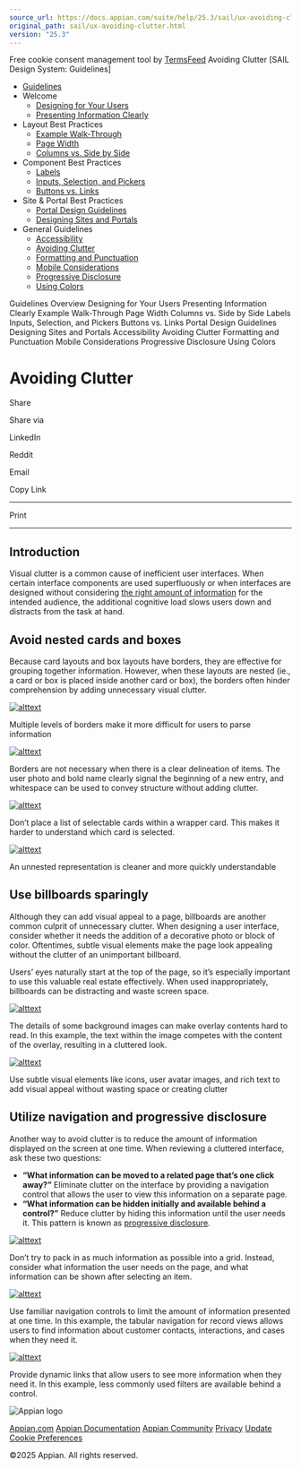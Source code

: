 ```yaml
---
source_url: https://docs.appian.com/suite/help/25.3/sail/ux-avoiding-clutter.html
original_path: sail/ux-avoiding-clutter.html
version: "25.3"
---
```


Free cookie consent management tool by [TermsFeed](https://www.termsfeed.com/) Avoiding Clutter \[SAIL Design System: Guidelines\]

-   [Guidelines](/suite/help/25.3/sail/guidance.html)
-   Welcome
    -   [Designing for Your Users](/suite/help/25.3/sail/ux-designing-for-your-users.html)
    -   [Presenting Information Clearly](/suite/help/25.3/sail/ux-presenting-information-clearly.html)
-   Layout Best Practices
    -   [Example Walk-Through](/suite/help/25.3/sail/ux-example-walkthrough.html)
    -   [Page Width](/suite/help/25.3/sail/ux-page-width.html)
    -   [Columns vs. Side by Side](/suite/help/25.3/sail/ux-columns-and-side-by-side.html)
-   Component Best Practices
    -   [Labels](/suite/help/25.3/sail/ux-labels.html)
    -   [Inputs, Selection, and Pickers](/suite/help/25.3/sail/ux-inputs.html)
    -   [Buttons vs. Links](/suite/help/25.3/sail/ux-buttons-vs-links.html)
-   Site & Portal Best Practices
    -   [Portal Design Guidelines](/suite/help/25.3/sail/ux-portals.html)
    -   [Designing Sites and Portals](/suite/help/25.3/sail/ux-site-branding.html)
-   General Guidelines
    -   [Accessibility](/suite/help/25.3/sail/ux-accessibility.html)
    -   [Avoiding Clutter](#)
    -   [Formatting and Punctuation](/suite/help/25.3/sail/ux-formatting-and-punctuation.html)
    -   [Mobile Considerations](/suite/help/25.3/sail/ux-mobile-considerations.html)
    -   [Progressive Disclosure](/suite/help/25.3/sail/ux-progressive-disclosure.html)
    -   [Using Colors](/suite/help/25.3/sail/ux-color-overview.html)

Guidelines Overview Designing for Your Users Presenting Information Clearly Example Walk-Through Page Width Columns vs. Side by Side Labels Inputs, Selection, and Pickers Buttons vs. Links Portal Design Guidelines Designing Sites and Portals Accessibility Avoiding Clutter Formatting and Punctuation Mobile Considerations Progressive Disclosure Using Colors

# Avoiding Clutter

Share

Share via

LinkedIn

Reddit

Email

Copy Link

* * *

Print

* * *

## Introduction

Visual clutter is a common cause of inefficient user interfaces. When certain interface components are used superfluously or when interfaces are designed without considering [the right amount of information](guidance.html#show-the-right-amount-of-information) for the intended audience, the additional cognitive load slows users down and distracts from the task at hand.

## Avoid nested cards and boxes

Because card layouts and box layouts have borders, they are effective for grouping together information. However, when these layouts are nested (ie., a card or box is placed inside another card or box), the borders often hinder comprehension by adding unnecessary visual clutter.

[![alttext](ds-images/nested_comments_dont.png)](ds-images/nested_comments_dont.png)

Multiple levels of borders make it more difficult for users to parse information

[![alttext](ds-images/nested__comments_do.png)](ds-images/nested__comments_do.png)

Borders are not necessary when there is a clear delineation of items. The user photo and bold name clearly signal the beginning of a new entry, and whitespace can be used to convey structure without adding clutter.

[![alttext](ds-images/nested_navigation_dont.png)](ds-images/nested_navigation_dont.png)

Don’t place a list of selectable cards within a wrapper card. This makes it harder to understand which card is selected.

[![alttext](ds-images/nested_navigation_do.png)](ds-images/nested_navigation_do.png)

An unnested representation is cleaner and more quickly understandable

## Use billboards sparingly

Although they can add visual appeal to a page, billboards are another common culprit of unnecessary clutter. When designing a user interface, consider whether it needs the addition of a decorative photo or block of color. Oftentimes, subtle visual elements make the page look appealing without the clutter of an unimportant billboard.

Users’ eyes naturally start at the top of the page, so it’s especially important to use this valuable real estate effectively. When used inappropriately, billboards can be distracting and waste screen space.

[![alttext](ds-images/billboard_image_clutter_dont.png)](ds-images/billboard_image_clutter_dont.png)

The details of some background images can make overlay contents hard to read. In this example, the text within the image competes with the content of the overlay, resulting in a cluttered look.

[![alttext](ds-images/no_billboard_do.png)](ds-images/no_billboard_do.png)

Use subtle visual elements like icons, user avatar images, and rich text to add visual appeal without wasting space or creating clutter

## Utilize navigation and progressive disclosure

Another way to avoid clutter is to reduce the amount of information displayed on the screen at one time. When reviewing a cluttered interface, ask these two questions:

-   **“What information can be moved to a related page that’s one click away?”** Eliminate clutter on the interface by providing a navigation control that allows the user to view this information on a separate page.
-   **“What information can be hidden initially and available behind a control?”** Reduce clutter by hiding this information until the user needs it. This pattern is known as [progressive disclosure](ux-progressive-disclosure.html).

[![alttext](ds-images/grid_clutter_dont.png)](ds-images/grid_clutter_dont.png)

Don’t try to pack in as much information as possible into a grid. Instead, consider what information the user needs on the page, and what information can be shown after selecting an item.

[![alttext](ds-images/record_tabs_do.png)](ds-images/record_tabs_do.png)

Use familiar navigation controls to limit the amount of information presented at one time. In this example, the tabular navigation for record views allows users to find information about customer contacts, interactions, and cases when they need it.

[![alttext](ds-images/more_link_do.png)](ds-images/more_link_do.png)

Provide dynamic links that allow users to see more information when they need it. In this example, less commonly used filters are available behind a control.

![Appian logo](../images/design-sys/logo-appian-white-rebrand.svg)

[Appian.com](https://www.appian.com/) [Appian Documentation](/suite/help/25.3/) [Appian Community](https://community.appian.com) [Privacy](https://appian.com/legal/privacy-information.html) [Update Cookie Preferences](#)
 

©2025 Appian. All rights reserved.